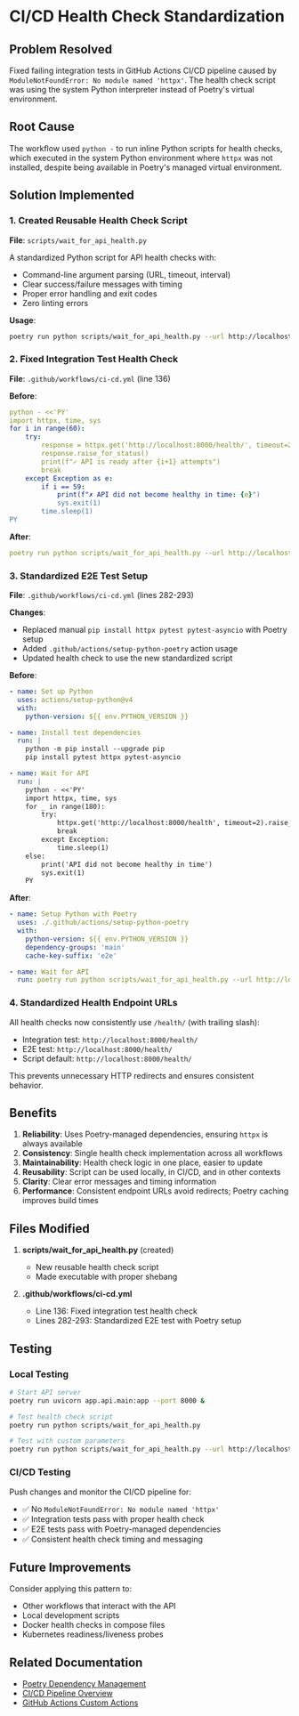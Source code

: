 # CI/CD Health Check Standardization

## Problem Resolved

Fixed failing integration tests in GitHub Actions CI/CD pipeline caused by `ModuleNotFoundError: No module named 'httpx'`. The health check script was using the system Python interpreter instead of Poetry's virtual environment.

## Root Cause

The workflow used `python -` to run inline Python scripts for health checks, which executed in the system Python environment where `httpx` was not installed, despite being available in Poetry's managed virtual environment.

## Solution Implemented

### 1. Created Reusable Health Check Script

**File**: `scripts/wait_for_api_health.py`

A standardized Python script for API health checks with:

- Command-line argument parsing (URL, timeout, interval)
- Clear success/failure messages with timing
- Proper error handling and exit codes
- Zero linting errors

**Usage**:

```bash
poetry run python scripts/wait_for_api_health.py --url http://localhost:8000/health/ --timeout 60
```

### 2. Fixed Integration Test Health Check

**File**: `.github/workflows/ci-cd.yml` (line 136)

**Before**:

```yaml
python - <<'PY'
import httpx, time, sys
for i in range(60):
    try:
        response = httpx.get('http://localhost:8000/health/', timeout=2)
        response.raise_for_status()
        print(f"✓ API is ready after {i+1} attempts")
        break
    except Exception as e:
        if i == 59:
            print(f"✗ API did not become healthy in time: {e}")
            sys.exit(1)
        time.sleep(1)
PY
```

**After**:

```yaml
poetry run python scripts/wait_for_api_health.py --url http://localhost:8000/health/ --timeout 60
```

### 3. Standardized E2E Test Setup

**File**: `.github/workflows/ci-cd.yml` (lines 282-293)

**Changes**:

- Replaced manual `pip install httpx pytest pytest-asyncio` with Poetry setup
- Added `.github/actions/setup-python-poetry` action usage
- Updated health check to use the new standardized script

**Before**:

```yaml
- name: Set up Python
  uses: actions/setup-python@v4
  with:
    python-version: ${{ env.PYTHON_VERSION }}

- name: Install test dependencies
  run: |
    python -m pip install --upgrade pip
    pip install pytest httpx pytest-asyncio

- name: Wait for API
  run: |
    python - <<'PY'
    import httpx, time, sys
    for _ in range(180):
        try:
            httpx.get('http://localhost:8000/health', timeout=2).raise_for_status()
            break
        except Exception:
            time.sleep(1)
    else:
        print('API did not become healthy in time')
        sys.exit(1)
    PY
```

**After**:

```yaml
- name: Setup Python with Poetry
  uses: ./.github/actions/setup-python-poetry
  with:
    python-version: ${{ env.PYTHON_VERSION }}
    dependency-groups: 'main'
    cache-key-suffix: 'e2e'

- name: Wait for API
  run: poetry run python scripts/wait_for_api_health.py --url http://localhost:8000/health/ --timeout 180
```

### 4. Standardized Health Endpoint URLs

All health checks now consistently use `/health/` (with trailing slash):

- Integration test: `http://localhost:8000/health/`
- E2E test: `http://localhost:8000/health/`
- Script default: `http://localhost:8000/health/`

This prevents unnecessary HTTP redirects and ensures consistent behavior.

## Benefits

1. **Reliability**: Uses Poetry-managed dependencies, ensuring `httpx` is always available
2. **Consistency**: Single health check implementation across all workflows
3. **Maintainability**: Health check logic in one place, easier to update
4. **Reusability**: Script can be used locally, in CI/CD, and in other contexts
5. **Clarity**: Clear error messages and timing information
6. **Performance**: Consistent endpoint URLs avoid redirects; Poetry caching improves build times

## Files Modified

1. **scripts/wait_for_api_health.py** (created)

   - New reusable health check script
   - Made executable with proper shebang

2. **.github/workflows/ci-cd.yml**
   - Line 136: Fixed integration test health check
   - Lines 282-293: Standardized E2E test with Poetry setup

## Testing

### Local Testing

```bash
# Start API server
poetry run uvicorn app.api.main:app --port 8000 &

# Test health check script
poetry run python scripts/wait_for_api_health.py

# Test with custom parameters
poetry run python scripts/wait_for_api_health.py --url http://localhost:8000/health/ --timeout 30 --interval 2
```

### CI/CD Testing

Push changes and monitor the CI/CD pipeline for:

- ✅ No `ModuleNotFoundError: No module named 'httpx'`
- ✅ Integration tests pass with proper health check
- ✅ E2E tests pass with Poetry-managed dependencies
- ✅ Consistent health check timing and messaging

## Future Improvements

Consider applying this pattern to:

- Other workflows that interact with the API
- Local development scripts
- Docker health checks in compose files
- Kubernetes readiness/liveness probes

## Related Documentation

- [Poetry Dependency Management](../development/POETRY_GUIDE.md)
- [CI/CD Pipeline Overview](./CI_CD_OVERVIEW.md)
- [GitHub Actions Custom Actions](./GITHUB_ACTIONS.md)
